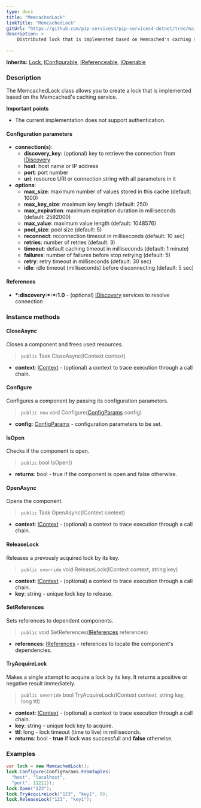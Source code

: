 ```yaml
---
type: docs
title: "MemcachedLock"
linkTitle: "MemcachedLock"
gitUrl: "https://github.com/pip-services4/pip-services4-dotnet/tree/main/pip-services4-memcached-dotnet"
description: >
    Distributed lock that is implemented based on Memcached's caching service.
 
---
```


**Inherits:** [Lock](../../../logic/lock/lock), [IConfigurable](../../../components/config/iconfigurable), [IReferenceable](../../../components/refer/ireferenceable), [IOpenable](../../../components/run/iopenable)

### Description
The MemcachedLock class allows you to create a lock that is implemented based on the Memcached's caching service.

**Important points**
    
- The current implementation does not support authentication.

#### Configuration parameters

- **connection(s)**:           
    - **discovery_key**: (optional) key to retrieve the connection from [IDiscovery](../../../config/connect/idiscovery)
    - **host**: host name or IP address
    - **port**: port number
    - **uri**: resource URI or connection string with all parameters in it
- **options**:
    - **max_size**: maximum number of values stored in this cache (default: 1000)        
    - **max_key_size**: maximum key length (default: 250)
    - **max_expiration**: maximum expiration duration in milliseconds (default: 2592000)
    - **max_value**: maximum value length (default: 1048576)
    - **pool_size**: pool size (default: 5)
    - **reconnect**: reconnection timeout in milliseconds (default: 10 sec)
    - **retries**: number of retries (default: 3)
    - **timeout**: default caching timeout in milliseconds (default: 1 minute)
    - **failures**: number of failures before stop retrying (default: 5)
    - **retry**: retry timeout in milliseconds (default: 30 sec)
    - **idle**: idle timeout (milliseconds) before disconnecting (default: 5 sec)

#### References

- **\*:discovery:\*:\*:1.0** - (optional) [IDiscovery](../../../config/connect/idiscovery) services to resolve connection



### Instance methods

#### CloseAsync
Closes a component and frees used resources.

> `public` Task CloseAsync(IContext context)

- **context**: [IContext](../../../components/context/icontext) - (optional) a context to trace execution through a call chain.

#### Configure
Configures a component by passing its configuration parameters.

> `public new` void Configure([ConfigParams](../../../components/config/config_params) config)

- **config**: [ConfigParams](../../../components/config/config_params) - configuration parameters to be set.

#### IsOpen
Checks if the component is open.

> `public` bool IsOpen()

- **returns**: bool - true if the component is open and false otherwise.


#### OpenAsync
Opens the component.

> `public` Task OpenAsync(IContext context)

- **context**: [IContext](../../../components/context/icontext) - (optional) a context to trace execution through a call chain.

#### ReleaseLock
Releases a prevously acquired lock by its key.

> `public override` void ReleaseLock(IContext context, string key)

- **context**: [IContext](../../../components/context/icontext) - (optional) a context to trace execution through a call chain.
- **key**: string - unique lock key to release.


#### SetReferences
Sets references to dependent components.

> `public` void SetReferences([IReferences](../../../components/refer/ireferences) references)

- **references**: [IReferences](../../../components/refer/ireferences) - references to locate the component's dependencies.


#### TryAcquireLock
Makes a single attempt to acquire a lock by its key.
It returns a positive or negative result immediately.

> `public override` bool TryAcquireLock(IContext context, string key, long ttl)

- **context**: [IContext](../../../components/context/icontext) - (optional) a context to trace execution through a call chain.
- **key**: string - unique lock key to acquire.
- **ttl**: long - lock timeout (time to live) in milliseconds.
- **returns**: bool - **true** if lock was successfull and **false** otherwise.


### Examples
```CS
var lock = new MemcachedLock();
lock.Configure(ConfigParams.FromTuples(
  "host", "localhost",
  "port", 11211));
lock.Open("123");
lock.TryAcquireLock("123", "key1", 0);
lock.ReleaseLock("123", "key1");
```
